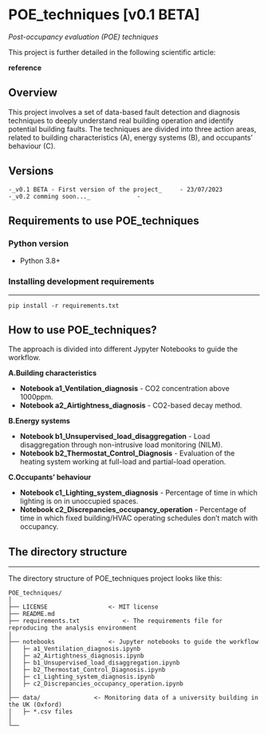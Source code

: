 # POE_techniques [v0.1 BETA]
_Post-occupancy evaluation (POE) techniques_

This project is further detailed in the following scientific article: 

  **reference**


## Overview
This project involves a set of data-based fault detection and diagnosis techniques to deeply understand real building operation and identify potential building faults.
The techniques are divided into three action areas, related to building characteristics (A), energy systems (B), and occupants’ behaviour (C).



## Versions

	-_v0.1 BETA - First version of the project_ 	- 23/07/2023
	-_v0.2 comming soon..._				- 

## Requirements to use POE_techniques

### Python version
 - Python 3.8+

### Installing development requirements
------------

    pip install -r requirements.txt


## How to use **POE_techniques**?

The approach is divided into different Jypyter Notebooks to guide the workflow.


**A.Building characteristics**
- **Notebook a1_Ventilation_diagnosis** - CO2 concentration above 1000ppm.
- **Notebook a2_Airtightness_diagnosis** - CO2-based decay method.

**B.Energy systems**
- **Notebook b1_Unsupervised_load_disaggregation** - Load disaggregation through non-intrusive load monitoring (NILM). 
- **Notebook b2_Thermostat_Control_Diagnosis** - Evaluation of the heating system working at full-load and partial-load operation.

**C.Occupants’ behaviour**
- **Notebook c1_Lighting_system_diagnosis** - Percentage of time in which lighting is on in unoccupied spaces.
- **Notebook c2_Discrepancies_occupancy_operation** - Percentage of time in which fixed building/HVAC operating schedules don’t match with occupancy.


## The directory structure
------------

The directory structure of POE_techniques project looks like this: 

```
POE_techniques/
│ 
├── LICENSE 				<- MIT license
├── README.md
├── requirements.txt   			<- The requirements file for reproducing the analysis environment
│          		
├── notebooks				<- Jupyter notebooks to guide the workflow 	
│   ├─ a1_Ventilation_diagnosis.ipynb        		
│   ├─ a2_Airtightness_diagnosis.ipynb 
│   ├─ b1_Unsupervised_load_disaggregation.ipynb 
│   ├─ b2_Thermostat_Control_Diagnosis.ipynb 
│   ├─ c1_Lighting_system_diagnosis.ipynb  
│   ├─ c2_Discrepancies_occupancy_operation.ipynb    		
│             		
├── data/				<- Monitoring data of a university building in the UK (Oxford)
│   ├─ *.csv files
│       
└──
```
